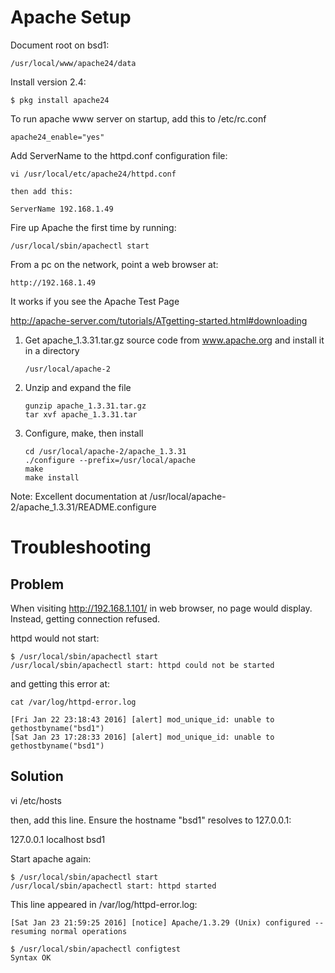 
# Apache Setup


Document root on bsd1:

	/usr/local/www/apache24/data


Install version 2.4:

	$ pkg install apache24

To run apache www server on startup, add this to /etc/rc.conf

	apache24_enable="yes"

Add ServerName to the httpd.conf configuration file:

	vi /usr/local/etc/apache24/httpd.conf

	then add this:

	ServerName 192.168.1.49


Fire up Apache the first time by running:

	/usr/local/sbin/apachectl start

From a pc on the network, point a web browser at:

	http://192.168.1.49

It works if you see the Apache Test Page


http://apache-server.com/tutorials/ATgetting-started.html#downloading


1. Get apache_1.3.31.tar.gz source code from www.apache.org and install it in a directory

	```
	/usr/local/apache-2
	```

2. Unzip and expand the file

	```
	gunzip apache_1.3.31.tar.gz
	tar xvf apache_1.3.31.tar
	```

3. Configure, make, then install

	```
	cd /usr/local/apache-2/apache_1.3.31
	./configure --prefix=/usr/local/apache
	make
	make install
	```

Note: Excellent documentation at /usr/local/apache-2/apache_1.3.31/README.configure

# Troubleshooting

## Problem

When visiting http://192.168.1.101/ in web browser, no page would display. Instead, getting connection refused.

httpd would not start:

```
$ /usr/local/sbin/apachectl start
/usr/local/sbin/apachectl start: httpd could not be started
```

and getting this error at:

```
cat /var/log/httpd-error.log

[Fri Jan 22 23:18:43 2016] [alert] mod_unique_id: unable to gethostbyname("bsd1")
[Sat Jan 23 17:28:33 2016] [alert] mod_unique_id: unable to gethostbyname("bsd1")
```

## Solution

vi /etc/hosts

then, add this line. Ensure the hostname "bsd1" resolves to 127.0.0.1:

127.0.0.1               localhost bsd1

Start apache again:

```
$ /usr/local/sbin/apachectl start
/usr/local/sbin/apachectl start: httpd started
```

This line appeared in /var/log/httpd-error.log:

```
[Sat Jan 23 21:59:25 2016] [notice] Apache/1.3.29 (Unix) configured -- resuming normal operations

$ /usr/local/sbin/apachectl configtest
Syntax OK
```




